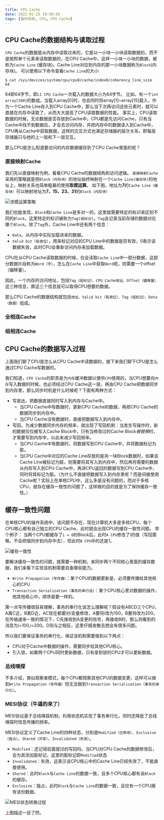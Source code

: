 ```yaml
---
title: CPU Cache
date: 2022-01-25 19:50:59
tags: [操作系统, CPU, CPU Cache]
---
```


## CPU Cache的数据结构与读取过程

`CPU Cache`的数据是从内存中读取过来的，它是以一小块一小块读取数据的，而不是按照单个元素来读取数据的，在CPU Cache中，这样一小块一小块的数据，被称为`Cache Line` (缓存块)。Cache Line对应到内存的那一小块数据称为`Block`(内存块)。
可以使用以下命令查看`Cache Line`的大小:

```shell linux
$ cat /sys/devices/system/cpu/cpu0/cache/index0/coherency_line_size
64
```

64即64字节，即`L1 CPU Cache`一次载入的数据大小为64字节。
比如，有一个`int array[100]`的数组，当载入array[0]时，也会同时将array[1]~array[15]载入，作为一个Cache Line存入到CPU Cache中，那么当下次再访问这些元素时，就可以直接在内存中读取了，从而大大提高了CPU读取数据的性能。
事实上，CPU读取数据的时候，无论数据是否存放到Cache中，CPU都是先访问Cache，只有当Cache中找不到数据后，才会去访问内存，并把内存中的数据读入到Cache中，CPU再从Cache中获取数据，这样的交互方式也满足存储器的层次关系，即每层存储器只与他的上一层和下一层交互。

那么CPU是怎么知道要访问的内存数据缓存到了CPU Cache里面的呢？

### 直接映射Cache

我们先以直接映射为例，看看CPU Cache的数据结构和访问逻辑。
`直接映射Cache`采用的策略就是把`Block（内存块）`的地址始终映射在一个`Cache Line(缓存块)`的地址上，映射关系也简单粗暴的使用**取模运算**。
如下图，地址为**7**的`Cache Line（缓存块）`可以映射地址为**7、15、23、31**的`Block（内存块）`

![求模运算策略](https://lucidreamiss-blog-1310999690.cos.ap-chengdu.myqcloud.com/cpu-cache/%E6%B1%82%E6%A8%A1%E6%98%A0%E5%B0%84%E7%AD%96%E7%95%A5.webp)

我们也能发现，`Block`和`Cache Line`是多对一的，这里就需要特定的标识来区别不同的`Block`，这里特定的标识被称为`Tag(组标记)`。`Tag`会记录当前存储的数据对应哪个`Block`。除了`Tag`外，Cache Line中还有两个信息：

- `Data`，从内存中实际加载进来的数据。
- `Valid bit（有效位）`，用来标记对应的CPU Line中的数据是否有效，0表示该数据失效，此时CPU会重新访问内存来加载数据。

CPU在从CPU Cache读取数据的时候，仅会读取`Cache Line`中一部分数据，这部分数据片段称为`Word（字）`，怎么在`Cache Line`中获取`Word`呢，则需要一个offset（偏移量）。

因此，一个内存的访问地址，包括`Tag（组标记）、CPU Cache地址、Offset（偏移量）`这三种信息，靠这三个信息就可以取得CPU想要的数据。

那么CPU Cache的数据结构就包括`地址、Valid bit（有效位）、Tag（组标记）、Data（数据）`组成。

### 全相连Cache

### 组相连Cache

## CPU Cache的数据写入过程

上面我们聊了CPU是怎么从CPU Cache中读数据的，接下来我们聊下CPU是怎么通过CPU Cache写数据的。

我们知道，`CPU Cache`的职责是为`内存`缓冲数据以便供`CPU`使用的，当CPU想要向`内存`写入数据的时候，也必须经过CPU Cache这一层，再由CPU Cache把数据同步到内存里，那么同步时机是什么时候呢？下面有两种方式：

- 写直达，把数据直接同时写入到内存与Cache中。
  - 当CPU Cache中有数据时，更新CPU Cache的数据，再把CPU Cache的数据同步到内存中。
  - 当CPU Cache没有数据时，直接把数据写入到内存中。
- 写回，为减少数据同步内存的频率，就出现了写回机制：当发生写操作时，新的数据仅仅被写入Cache Block中，只有当修改过的Cache Block*被替换*时，才需要写到内存中，以此来减少写回频率。
  - 当CPU Cache中有数据时，将数据写到CPU Cache中，并将数据标记为脏。
  - 当CPU Cache中对应的Cache Line存放的是另一块Block数据时，如果该Cache Line被标记为脏，则需要将其写入到内存中，然后再将需要的数据从内存写入到CPU Cache中，再讲CPU返回的数据写到CPU Cache中，同时将其标记为脏。（为什么不直接把数据写入到内存里呢？而是间接使用Cache呢？实际上在单核CPU中，这么多是没有问题的，而对于多核CPU，就存在缓存一致性的问题了，这样做的目的就是为了保持缓存一致性。）

## 缓存一致性问题

在单核CPU的操作系统中，该问题不存在，现在计算机大多是多核CPU，每个CPU核心都有自己独立的CPU Cache，此时就会出现CPU的缓存一致性问题。
举个例子：
当两个CPU都缓存了`i = 0`的Block后，此时`A CPU`修改了i的值（写回策略，不会把值同步到内存中去），但此时`B CPU`中的还是1。

![缓存一致性](https://lucidreamiss-blog-1310999690.cos.ap-chengdu.myqcloud.com/cpu-cache/%E7%BC%93%E5%AD%98%E4%B8%80%E8%87%B4%E6%80%A7%E9%97%AE%E9%A2%98%E4%BE%8B%E5%AD%902.webp)

要解决缓存一致性的问题，就需要一种机制，来同步两个不同核心里面的缓存数据，我们来看下实现该机制需要具备哪些能力。

- `Write Propagation（写传播）`：某个CPU的数据更新是，必须要传播给其他核心的CPU
- `Transaction Serialization（事务的串行话）`：某个CPU核心里对数据的操作，他其他核心中，顺序是要一样的。

第一点写传播很容易理解，事务的串行化该怎么理解呢？假设有ABCD三个CPU，A离C近，B离D近，AC现在都要对i变量修改，A要将i改为100，B要将改为200。在传输速率一致的情况下，C先接收到A变更的信号，再接收B的，那么则看到的消息为i=100,i=200。D则与之相反，这里仔细发散去想会有很多问题。

所以我们要保证事务的串行化，保证该机制需要做到以下两点：

- CPU对于Cache中数据的操作，需要同步给其他CPU核心。
- 引入锁，如果两个CPU同时更新数据，只有拿到锁的CPU才可以更新数据。

### 总线嗅探

不多介绍，类似观察者模式，每个CPU都观察其他CPU的数据变更，这样可以做到`Write Propagation（写传播）`但无法做到`Transaction Serialization（事务的串行化）`。

### MESI协议（牛逼的来了）

MESI协议基于总线嗅探机制，利用状态机实现了事务串行化，同时还降低了总线嗅探时信息传播的频率。

MESI协议定义了Cache Line的四种状态，分别是`Modified（已修改）`、`Exclusive（独占）`、`Shared（共享）`、`Invalidated（失效）`。

- `Modified`：还记得前面提过的写回吗，当CPU对CPU Cache的数据修改后，会为其添加脏标记，这里的脏标记即`Modified`状态
- `Invalidated`：失效，这表示该CPU核心中的Cache Line已经失效了，不能直接使用。
- `Shared`：此时`Block`与`Cache Line`的数据一致，且多个CPU核心都有该`Block`的缓存。
- `Exclusive`：独占，此时`Block`与`Cache Line`的数据一致，且仅有一个CPU拥有该份数据。

![MESI状态转换过程](https://lucidreamiss-blog-1310999690.cos.ap-chengdu.myqcloud.com/cpu-cache/_MESI%E7%8A%B6%E6%80%81%E8%BD%AC%E6%8D%A2%E8%A1%A8%E6%A0%BC.webp)

上图描述一目了然。